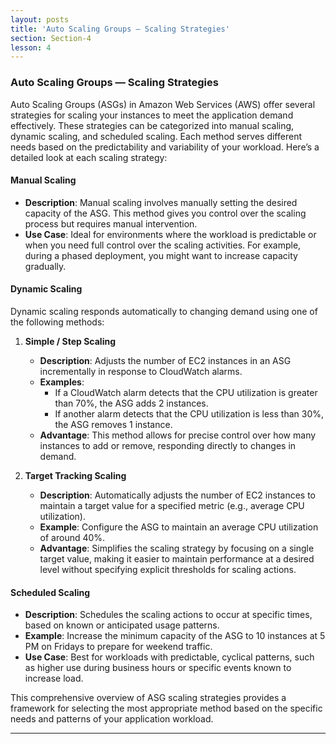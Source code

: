 ```yaml
---
layout: posts
title: 'Auto Scaling Groups — Scaling Strategies'
section: Section-4
lesson: 4
---
```


### Auto Scaling Groups — Scaling Strategies

Auto Scaling Groups (ASGs) in Amazon Web Services (AWS) offer several strategies for scaling your instances to meet the application demand effectively. These strategies can be categorized into manual scaling, dynamic scaling, and scheduled scaling. Each method serves different needs based on the predictability and variability of your workload. Here’s a detailed look at each scaling strategy:

<!-- pagebreak -->

#### Manual Scaling

- **Description**: Manual scaling involves manually setting the desired capacity of the ASG. This method gives you control over the scaling process but requires manual intervention.
- **Use Case**: Ideal for environments where the workload is predictable or when you need full control over the scaling activities. For example, during a phased deployment, you might want to increase capacity gradually.

<!-- pagebreak -->

#### Dynamic Scaling

Dynamic scaling responds automatically to changing demand using one of the following methods:

1. **Simple / Step Scaling**

   - **Description**: Adjusts the number of EC2 instances in an ASG incrementally in response to CloudWatch alarms.
   - **Examples**:
     - If a CloudWatch alarm detects that the CPU utilization is greater than 70%, the ASG adds 2 instances.
     - If another alarm detects that the CPU utilization is less than 30%, the ASG removes 1 instance.
   - **Advantage**: This method allows for precise control over how many instances to add or remove, responding directly to changes in demand.

2. **Target Tracking Scaling**
   - **Description**: Automatically adjusts the number of EC2 instances to maintain a target value for a specified metric (e.g., average CPU utilization).
   - **Example**: Configure the ASG to maintain an average CPU utilization of around 40%.
   - **Advantage**: Simplifies the scaling strategy by focusing on a single target value, making it easier to maintain performance at a desired level without specifying explicit thresholds for scaling actions.

<!-- pagebreak -->

#### Scheduled Scaling

- **Description**: Schedules the scaling actions to occur at specific times, based on known or anticipated usage patterns.
- **Example**: Increase the minimum capacity of the ASG to 10 instances at 5 PM on Fridays to prepare for weekend traffic.
- **Use Case**: Best for workloads with predictable, cyclical patterns, such as higher use during business hours or specific events known to increase load.

This comprehensive overview of ASG scaling strategies provides a framework for selecting the most appropriate method based on the specific needs and patterns of your application workload.

---

